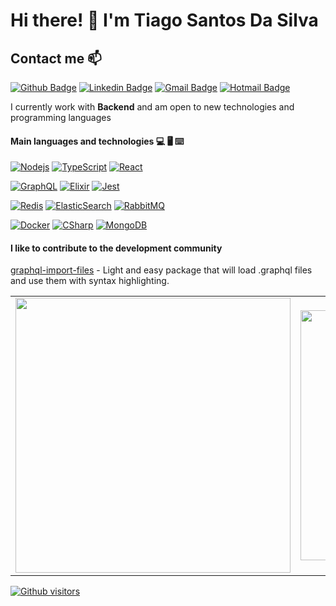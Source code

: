 # Hi there! 👋 I'm Tiago Santos Da Silva

## Contact me 📫

[![Github Badge](https://img.shields.io/badge/-Github-000?style=flat-square&logo=Github&logoColor=white)](https://github.com/tiago154)
[![Linkedin Badge](https://img.shields.io/badge/-LinkedIn-blue?style=flat-square&logo=Linkedin&logoColor=white)](https://www.linkedin.com/in/tiago-santos-da-silva-328a63ba/)
[![Gmail Badge](https://img.shields.io/badge/-Gmail-c14438?style=flat-square&logo=Gmail&logoColor=white)](mailto:tiago.toya@gmail.com)
[![Hotmail Badge](https://img.shields.io/badge/-Hotmail-0078D4?style=flat-square&logo=microsoft-outlook&logoColor=white)](mailto:tiago.toya@hotmail.com)


I currently work with **Backend** and am open to new technologies and programming languages

#### Main languages and technologies 💻 🖥️ ⌨️

[![Nodejs](https://img.shields.io/badge/-Nodejs-black?style=flat-square&logo=Node.js)](https://github.com/tiago154/)
[![TypeScript](https://img.shields.io/badge/-TypeScript-007ACC?style=flat-square&logo=typescript)](https://github.com/tiago154/)
[![React](https://img.shields.io/badge/-React-black?style=flat-square&logo=react)](https://github.com/tiago154/)

[![GraphQL](https://img.shields.io/badge/-GraphQL-E10098?style=flat-square&logo=graphql)](https://github.com/tiago154/)
[![Elixir](https://img.shields.io/badge/-Elixir-black?style=flat-square&logo=elixir&logoColor=purple)](https://github.com/tiago154/)
[![Jest](https://img.shields.io/badge/-Jest-red?style=flat-square&logo=jest&logoColor=C21325)](https://github.com/tiago154/)

[![Redis](https://img.shields.io/badge/-Redis-black?style=flat-square&logo=Redis)](https://github.com/tiago154/)
[![ElasticSearch](https://img.shields.io/badge/-ElasticSearch-005571?style=flat-square&logo=elasticsearch)](https://github.com/tiago154/)
[![RabbitMQ](https://img.shields.io/badge/-RabbitMQ-black?style=flat-square&logo=rabbitmq)](https://github.com/tiago154/)

[![Docker](https://img.shields.io/badge/-Docker-black?style=flat-square&logo=docker)](https://github.com/tiago154/)
[![CSharp](https://img.shields.io/badge/-CSharp-black?style=flat-square&logo=c-sharp&logoColor=purple)](https://github.com/tiago154/)
[![MongoDB](https://img.shields.io/badge/-MongoDB-black?style=flat-square&logo=mongodb)](https://github.com/tiago154/)

#### I like to contribute to the development community

[graphql-import-files](https://www.npmjs.com/package/graphql-import-files) - Light and easy package that will load .graphql files and use them with syntax highlighting.

<center>
    <table align="center">
      <tr>
          <td>
              <img width="440px" align="center" src="https://github-readme-stats.vercel.app/api?username=tiago154&count_private=true&hide_border=true" />
          </td>
          <td>
              <img width="400px" align="center" src="https://github-readme-stats.vercel.app/api/top-langs/?username=tiago154&hide=html&layout=compact&count_private=true&hide_border=true" />               </td>
      </tr>  
    </table>
</center>

[![Github visitors](https://visitor-badge.glitch.me/badge?page_id=tiago154.visitor-badge)](https://github.com/tiago154)




